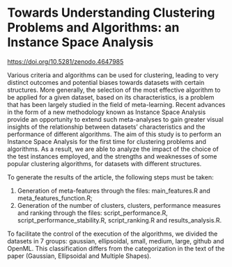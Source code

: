 # Towards Understanding Clustering Problems and Algorithms: an Instance Space Analysis 

https://doi.org/10.5281/zenodo.4647985

Various criteria and algorithms can be used for clustering, leading to very distinct outcomes and potential biases towards datasets with certain structures. More generally, the selection of the most effective algorithm to be applied for a given dataset, based on its characteristics, is a problem that has been largely studied in the field of meta-learning. Recent advances in the form of a new methodology known as Instance Space Analysis provide an opportunity to extend such meta-analyses to gain greater visual insights of the relationship between datasets’ characteristics and the performance of different algorithms. The aim of this study is to perform an Instance Space Analysis for the first time for clustering problems and algorithms. As a result, we are able to analyze the impact of the choice of the test instances employed, and the strengths and weaknesses of some popular clustering algorithms, for datasets with different structures. 

To generate the results of the article, the following steps must be taken:

1) Generation of meta-features through the files: main_features.R and meta_features_function.R;
2) Generation of the number of clusters, clusters, performance measures and ranking through the files: script_performance.R, script_performance_stability.R, script_ranking.R and results_analysis.R.

To facilitate the control of the execution of the algorithms, we divided the datasets in 7 groups: gaussian, ellipsoidal, small, medium, large, github and OpenML. This classification differs from the categorization in the text of the paper (Gaussian, Ellipsoidal and Multiple Shapes).
